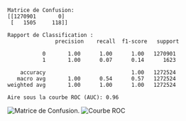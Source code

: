 ```
Matrice de Confusion:
[[1270901       0]
 [   1505     118]]

Rapport de Classification :
               precision    recall  f1-score   support

           0       1.00      1.00      1.00   1270901
           1       1.00      0.07      0.14      1623

    accuracy                           1.00   1272524
   macro avg       1.00      0.54      0.57   1272524
weighted avg       1.00      1.00      1.00   1272524

Aire sous la courbe ROC (AUC): 0.96
```
![Matrice de Confusion.](https://github.com/SebastienCherki/G2_P5-ML/blob/main/Mod%C3%A8le/LassoRegression/Matrice%20de%20Confusion.png)
![Courbe ROC](https://github.com/SebastienCherki/G2_P5-ML/blob/main/Mod%C3%A8le/LassoRegression/ROC.png)
